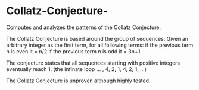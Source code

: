 # Collatz-Conjecture-
Computes and analyzes the patterns of the Collatz Conjecture.

The Collatz Conjecture is based around the group of sequences:
Given an arbitrary integer as the first term,
for all following terms:
if the previous term n is even  it = n/2
if the previous term n is odd   it = 3n+1

The conjecture states that all sequences starting with positive integers
eventually reach 1. (the infinate loop ... , 4, 2, 1, 4, 2, 1, ...)

The Collatz Conjecture is unproven although highly tested.
